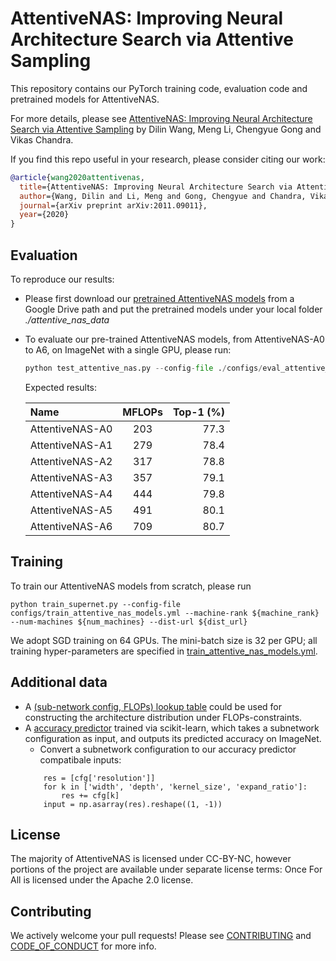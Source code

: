 # AttentiveNAS: Improving Neural Architecture Search via Attentive Sampling
This repository contains our PyTorch training code, evaluation code and pretrained models for AttentiveNAS.

For more details, please see [AttentiveNAS: Improving Neural Architecture Search via Attentive Sampling](https://arxiv.org/pdf/2011.09011.pdf "AttentiveNAS: Improving Neural Architecture Search via Attentive Sampling") by Dilin Wang, Meng Li, Chengyue Gong and Vikas Chandra.

If you find this repo useful in your research, please consider citing our work:

```BibTex
@article{wang2020attentivenas,
  title={AttentiveNAS: Improving Neural Architecture Search via Attentive Sampling},
  author={Wang, Dilin and Li, Meng and Gong, Chengyue and Chandra, Vikas},
  journal={arXiv preprint arXiv:2011.09011},
  year={2020}
}
```

## Evaluation
To reproduce our results:
- Please first download our [pretrained AttentiveNAS models](https://drive.google.com/file/d/1cCla-OQNIAn-rjsY2b832DuP59ZKr8uh/view?usp=sharing) from a Google Drive path and put the pretrained models under your local folder *./attentive_nas_data*

- To evaluate our pre-trained AttentiveNAS models, from AttentiveNAS-A0 to A6, on ImageNet with a single GPU, please run:

    ```python
    python test_attentive_nas.py --config-file ./configs/eval_attentive_nas_models.yml --model a[0-6]
    ```

    Expected results:
    
    | Name  | MFLOPs  | Top-1 (%) |
    | :------------ |:---------------:| -----:|
    | AttentiveNAS-A0      | 203 | 77.3 |
    | AttentiveNAS-A1     | 279 | 78.4 |
    | AttentiveNAS-A2     | 317 | 78.8 |
    | AttentiveNAS-A3    | 357 | 79.1 |
    | AttentiveNAS-A4     | 444 | 79.8 |
    | AttentiveNAS-A5     | 491 | 80.1 |
    | AttentiveNAS-A6     | 709 | 80.7 |


## Training
To train our AttentiveNAS models from scratch, please run
```
python train_supernet.py --config-file configs/train_attentive_nas_models.yml --machine-rank ${machine_rank} --num-machines ${num_machines} --dist-url ${dist_url}
```
We adopt SGD training on 64 GPUs. The mini-batch size is 32 per GPU; all training hyper-parameters are specified in [train_attentive_nas_models.yml](configs/train_attentive_nas_models.yml).

## Additional data
- A [(sub-network config, FLOPs) lookup table](https://drive.google.com/file/d/1ZYeKDoxg8ELFJUtAIEJoH1iJ8eANKpDB/view?usp=sharing) could be used for constructing the architecture distribution under FLOPs-constraints.
- A [accuracy predictor](acc_predictor.joblib) trained via scikit-learn, which takes a subnetwork configuration as input, and outputs its predicted accuracy on ImageNet. 
    - Convert a subnetwork configuration to our accuracy predictor compatibale inputs:
    ```
        res = [cfg['resolution']]
        for k in ['width', 'depth', 'kernel_size', 'expand_ratio']:
            res += cfg[k]
        input = np.asarray(res).reshape((1, -1))
    ```
## License
The majority of AttentiveNAS is licensed under CC-BY-NC, however portions of the project are available under separate license terms: Once For All is licensed under the Apache 2.0 license.

## Contributing
We actively welcome your pull requests! Please see [CONTRIBUTING](CONTRIBUTING.md) and [CODE_OF_CONDUCT](CODE_OF_CONDUCT.md) for more info.
